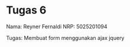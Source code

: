 <h1>Tugas 6</h1>

Nama: Reyner Fernaldi
NRP: 5025201094

Tugas: Membuat form menggunakan ajax jquery
